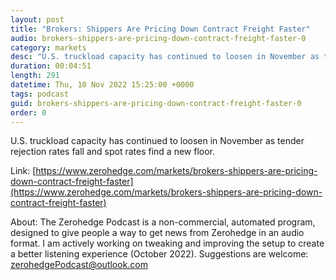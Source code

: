 ```yaml
---
layout: post
title: "Brokers: Shippers Are Pricing Down Contract Freight Faster"
audio: brokers-shippers-are-pricing-down-contract-freight-faster-0
category: markets
desc: "U.S. truckload capacity has continued to loosen in November as tender rejection rates fall and spot rates find a new floor. "
duration: 00:04:51
length: 291
datetime: Thu, 10 Nov 2022 15:25:00 +0000
tags: podcast
guid: brokers-shippers-are-pricing-down-contract-freight-faster-0
order: 0
---
```

U.S. truckload capacity has continued to loosen in November as tender rejection rates fall and spot rates find a new floor. 

Link: [https://www.zerohedge.com/markets/brokers-shippers-are-pricing-down-contract-freight-faster](https://www.zerohedge.com/markets/brokers-shippers-are-pricing-down-contract-freight-faster)

About: The Zerohedge Podcast is a non-commercial, automated program, designed to give people a way to get news from Zerohedge in an audio format.  I am actively working on tweaking and improving the setup to create a better listening experience (October 2022).  Suggestions are welcome: [zerohedgePodcast@outlook.com](mailto:zerohedgePodcast@outlook.com)